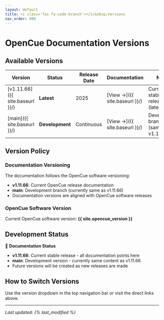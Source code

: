 ```yaml
---
layout: default
title: <i class='fas fa-code-branch'></i>&nbsp;Versions
nav_order: 999
---
```


# OpenCue Documentation Versions

## Available Versions

| Version | Status | Release Date | Documentation | Notes |
|---------|---------|--------------|---------------|-------|
| [v1.11.66]({{ site.baseurl }}/) | **Latest** | 2025 | [View →]({{ site.baseurl }}/) | Current stable release (latest) |
| [main]({{ site.baseurl }}/) | **Development** | Continuous | [View →]({{ site.baseurl }}/) | Development branch (same as v1.11.66) |

## Version Policy

### Documentation Versioning
The documentation follows the OpenCue software versioning:

- **v1.11.66**: Current OpenCue release documentation
- **main**: Development branch (currently same as v1.11.66)
- Documentation versions are aligned with OpenCue software releases

### OpenCue Software Version
Current OpenCue software version: **{{ site.opencue_version }}**

## Development Status

📘 **Documentation Status**

- **v1.11.66**: Current stable release - all documentation points here
- **main**: Development version - currently same content as v1.11.66
- Future versions will be created as new releases are made

## How to Switch Versions

Use the version dropdown in the top navigation bar or visit the direct links above.

---

*Last updated: {% last_modified %}*